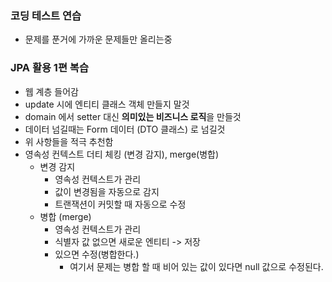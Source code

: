 ### 코딩 테스트 연습
 - 문제를 푼거에 가까운 문제들만 올리는중

### JPA 활용 1편 복습
 - 웹 계층 들어감
 - update 시에 엔티티 클래스 객체 만들지 말것
 - domain 에서 setter 대신 **의미있는 비즈니스 로직**을 만들것
 - 데이터 넘길때는 Form 데이터 (DTO 클래스) 로 넘길것
 - 위 사항들을 적극 추천함
 - 영속성 컨텍스트 더티 체킹 (변경 감지), merge(병합)
    - 변경 감지
        - 영속성 컨텍스트가 관리
        - 값이 변경됨을 자동으로 감지
        - 트랜잭션이 커밋할 때 자동으로 수정
    - 병합 (merge)
        - 영속성 컨텍스트가 관리
        - 식별자 값 없으면 새로운 엔티티 -> 저장
        - 있으면 수정(병합한다.)
            - 여기서 문제는 병합 할 때 비어 있는 값이 있다면
             null 값으로 수정된다.